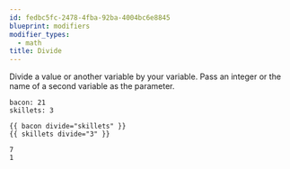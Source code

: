 ```yaml
---
id: fedbc5fc-2478-4fba-92ba-4004bc6e8845
blueprint: modifiers
modifier_types:
  - math
title: Divide
---
```

Divide a value or another variable by your variable. Pass an integer or the name of a second variable as the parameter.

```.language-yaml
bacon: 21
skillets: 3
```

```
{{ bacon divide="skillets" }}
{{ skillets divide="3" }}
```

```.language-output
7
1
```
